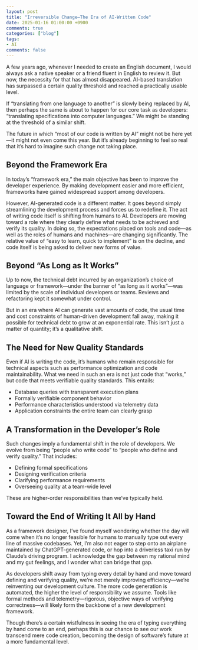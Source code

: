 ```yaml
---
layout: post
title: "Irreversible Change—The Era of AI-Written Code"
date: 2025-01-16 01:00:00 +0900
comments: true
categories: ["blog"]
tags:
- AI
comments: false
---
```


A few years ago, whenever I needed to create an English document, I would always ask a native speaker or a friend fluent in English to review it. But now, the necessity for that has almost disappeared. AI-based translation has surpassed a certain quality threshold and reached a practically usable level.

If “translating from one language to another” is slowly being replaced by AI, then perhaps the same is about to happen for our core task as developers: “translating specifications into computer languages.” We might be standing at the threshold of a similar shift.

The future in which “most of our code is written by AI” might not be here yet—it might not even come this year. But it’s already beginning to feel so real that it’s hard to imagine such change not taking place.


## Beyond the Framework Era

In today’s “framework era,” the main objective has been to improve the developer experience. By making development easier and more efficient, frameworks have gained widespread support among developers.

However, AI-generated code is a different matter. It goes beyond simply streamlining the development process and forces us to redefine it. The act of writing code itself is shifting from humans to AI. Developers are moving toward a role where they clearly define what needs to be achieved and verify its quality. In doing so, the expectations placed on tools and code—as well as the roles of humans and machines—are changing significantly. The relative value of “easy to learn, quick to implement” is on the decline, and code itself is being asked to deliver new forms of value.

## Beyond “As Long as It Works”

Up to now, the technical debt incurred by an organization’s choice of language or framework—under the banner of “as long as it works”—was limited by the scale of individual developers or teams. Reviews and refactoring kept it somewhat under control.

But in an era where AI can generate vast amounts of code, the usual time and cost constraints of human-driven development fall away, making it possible for technical debt to grow at an exponential rate. This isn’t just a matter of quantity; it’s a qualitative shift.

## The Need for New Quality Standards

Even if AI is writing the code, it’s humans who remain responsible for technical aspects such as performance optimization and code maintainability. What we need in such an era is not just code that “works,” but code that meets verifiable quality standards. This entails:

- Database queries with transparent execution plans
- Formally verifiable component behavior
- Performance characteristics understood via telemetry data
- Application constraints the entire team can clearly grasp

## A Transformation in the Developer’s Role

Such changes imply a fundamental shift in the role of developers. We evolve from being “people who write code” to “people who define and verify quality.” That includes:

- Defining formal specifications
- Designing verification criteria
- Clarifying performance requirements
- Overseeing quality at a team-wide level

These are higher-order responsibilities than we’ve typically held.

## Toward the End of Writing It All by Hand

As a framework designer, I’ve found myself wondering whether the day will come when it’s no longer feasible for humans to manually type out every line of massive codebases. Yet, I’m also not eager to step onto an airplane maintained by ChatGPT-generated code, or hop into a driverless taxi run by Claude’s driving program. I acknowledge the gap between my rational mind and my gut feelings, and I wonder what can bridge that gap.

As developers shift away from typing every detail by hand and move toward defining and verifying quality, we’re not merely improving efficiency—we’re reinventing our development culture. The more code generation is automated, the higher the level of responsibility we assume. Tools like formal methods and telemetry—rigorous, objective ways of verifying correctness—will likely form the backbone of a new development framework.

Though there’s a certain wistfulness in seeing the era of typing everything by hand come to an end, perhaps this is our chance to see our work transcend mere code creation, becoming the design of software’s future at a more fundamental level.
